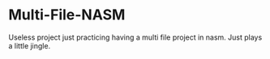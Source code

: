 # Multi-File-NASM
Useless project just practicing having a multi file project in nasm. Just plays a little jingle.
